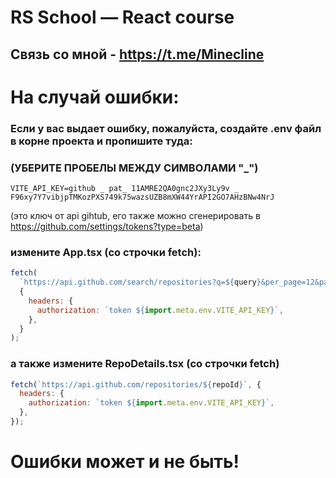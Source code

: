 # RS School — React course

## Связь со мной - https://t.me/Minecline

# На случай ошибки:

### Если у вас выдает ошибку, пожалуйста, создайте .env файл в корне проекта и пропишите туда:

### (УБЕРИТЕ ПРОБЕЛЫ МЕЖДУ СИМВОЛАМИ "\_")

`VITE_API_KEY=github _ pat_ 11AMRE2QA0gnc2JXy3Ly9v _ F96xy7Y7vibjpTMKozPXS749k75wazsUZB8mXW44YrAPI2GO7AHzBNw4NrJ`

(это ключ от api gihtub, его также можно сгенерировать в https://github.com/settings/tokens?type=beta)

### измените App.tsx (со строчки fetch):

```javascript
fetch(
  `https://api.github.com/search/repositories?q=${query}&per_page=12&page=${pageNumber}`,
  {
    headers: {
      authorization: `token ${import.meta.env.VITE_API_KEY}`,
    },
  }
);
```

### а также измените RepoDetails.tsx (со строчки fetch)

```javascript
fetch(`https://api.github.com/repositories/${repoId}`, {
  headers: {
    authorization: `token ${import.meta.env.VITE_API_KEY}`,
  },
});
```

# Ошибки может и не быть!

